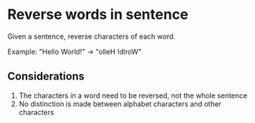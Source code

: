 # Reverse words in sentence
Given a sentence, reverse characters of each word.

Example: "Hello World!" -> "olleH !dlroW"

## Considerations
1. The characters in a word need to be reversed, not the whole sentence
2. No distinction is made between alphabet characters and other characters